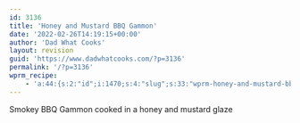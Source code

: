 ```yaml
---
id: 3136
title: 'Honey and Mustard BBQ Gammon'
date: '2022-02-26T14:19:15+00:00'
author: 'Dad What Cooks'
layout: revision
guid: 'https://www.dadwhatcooks.com/?p=3136'
permalink: '/?p=3136'
wprm_recipe:
    - 'a:44:{s:2:"id";i:1470;s:4:"slug";s:33:"wprm-honey-and-mustard-bbq-gammon";s:11:"post_status";s:7:"publish";s:11:"post_author";s:1:"2";s:8:"language";b:0;s:4:"type";s:4:"food";s:8:"image_id";i:1464;s:9:"image_url";s:90:"https://www.dadwhatcooks.com/wp-content/uploads/2020/04/gammon_finished-e1626959019330.jpg";s:12:"pin_image_id";i:0;s:13:"pin_image_url";s:90:"https://www.dadwhatcooks.com/wp-content/uploads/2020/04/gammon_finished-e1626959019330.jpg";s:18:"pin_image_repin_id";s:0:"";s:4:"name";s:28:"Honey and Mustard BBQ Gammon";s:7:"summary";s:60:"<p>Smokey BBQ Gammon cooked in a honey and mustard glaze</p>";s:14:"author_display";s:7:"default";s:11:"author_name";s:0:"";s:11:"author_link";s:0:"";s:4:"cost";s:0:"";s:8:"servings";s:1:"6";s:13:"servings_unit";s:6:"people";s:25:"servings_advanced_enabled";b:0;s:17:"servings_advanced";a:6:{s:5:"shape";s:5:"round";s:4:"unit";s:4:"inch";s:8:"diameter";i:0;s:5:"width";i:0;s:6:"length";i:0;s:6:"height";i:0;}s:9:"prep_time";s:2:"20";s:14:"prep_time_zero";s:0:"";s:9:"cook_time";s:3:"150";s:14:"cook_time_zero";s:0:"";s:10:"total_time";s:1:"0";s:11:"custom_time";s:1:"0";s:16:"custom_time_zero";s:0:"";s:17:"custom_time_label";s:0:"";s:4:"tags";a:3:{s:6:"course";a:1:{i:0;O:7:"WP_Term":10:{s:7:"term_id";i:53;s:4:"name";s:11:"Main Course";s:4:"slug";s:11:"main-course";s:10:"term_group";i:0;s:16:"term_taxonomy_id";i:53;s:8:"taxonomy";s:11:"wprm_course";s:11:"description";s:0:"";s:6:"parent";i:0;s:5:"count";i:12;s:6:"filter";s:3:"raw";}}s:7:"cuisine";a:2:{i:0;O:7:"WP_Term":10:{s:7:"term_id";i:65;s:4:"name";s:8:"American";s:4:"slug";s:8:"american";s:10:"term_group";i:0;s:16:"term_taxonomy_id";i:65;s:8:"taxonomy";s:12:"wprm_cuisine";s:11:"description";s:0:"";s:6:"parent";i:0;s:5:"count";i:9;s:6:"filter";s:3:"raw";}i:1;O:7:"WP_Term":10:{s:7:"term_id";i:143;s:4:"name";s:7:"British";s:4:"slug";s:7:"british";s:10:"term_group";i:0;s:16:"term_taxonomy_id";i:143;s:8:"taxonomy";s:12:"wprm_cuisine";s:11:"description";s:0:"";s:6:"parent";i:0;s:5:"count";i:12;s:6:"filter";s:3:"raw";}}s:7:"keyword";a:8:{i:0;O:7:"WP_Term":10:{s:7:"term_id";i:198;s:4:"name";s:3:"bbq";s:4:"slug";s:3:"bbq";s:10:"term_group";i:0;s:16:"term_taxonomy_id";i:198;s:8:"taxonomy";s:12:"wprm_keyword";s:11:"description";s:0:"";s:6:"parent";i:0;s:5:"count";i:7;s:6:"filter";s:3:"raw";}i:1;O:7:"WP_Term":10:{s:7:"term_id";i:197;s:4:"name";s:6:"gammon";s:4:"slug";s:6:"gammon";s:10:"term_group";i:0;s:16:"term_taxonomy_id";i:197;s:8:"taxonomy";s:12:"wprm_keyword";s:11:"description";s:0:"";s:6:"parent";i:0;s:5:"count";i:1;s:6:"filter";s:3:"raw";}i:2;O:7:"WP_Term":10:{s:7:"term_id";i:201;s:4:"name";s:5:"glaze";s:4:"slug";s:5:"glaze";s:10:"term_group";i:0;s:16:"term_taxonomy_id";i:201;s:8:"taxonomy";s:12:"wprm_keyword";s:11:"description";s:0:"";s:6:"parent";i:0;s:5:"count";i:1;s:6:"filter";s:3:"raw";}i:3;O:7:"WP_Term":10:{s:7:"term_id";i:90;s:4:"name";s:5:"grill";s:4:"slug";s:5:"grill";s:10:"term_group";i:0;s:16:"term_taxonomy_id";i:90;s:8:"taxonomy";s:12:"wprm_keyword";s:11:"description";s:0:"";s:6:"parent";i:0;s:5:"count";i:2;s:6:"filter";s:3:"raw";}i:4;O:7:"WP_Term":10:{s:7:"term_id";i:199;s:4:"name";s:5:"honey";s:4:"slug";s:5:"honey";s:10:"term_group";i:0;s:16:"term_taxonomy_id";i:199;s:8:"taxonomy";s:12:"wprm_keyword";s:11:"description";s:0:"";s:6:"parent";i:0;s:5:"count";i:1;s:6:"filter";s:3:"raw";}i:5;O:7:"WP_Term":10:{s:7:"term_id";i:200;s:4:"name";s:12:"jack daniels";s:4:"slug";s:12:"jack-daniels";s:10:"term_group";i:0;s:16:"term_taxonomy_id";i:200;s:8:"taxonomy";s:12:"wprm_keyword";s:11:"description";s:0:"";s:6:"parent";i:0;s:5:"count";i:1;s:6:"filter";s:3:"raw";}i:6;O:7:"WP_Term":10:{s:7:"term_id";i:196;s:4:"name";s:4:"meat";s:4:"slug";s:4:"meat";s:10:"term_group";i:0;s:16:"term_taxonomy_id";i:196;s:8:"taxonomy";s:12:"wprm_keyword";s:11:"description";s:0:"";s:6:"parent";i:0;s:5:"count";i:1;s:6:"filter";s:3:"raw";}i:7;O:7:"WP_Term":10:{s:7:"term_id";i:158;s:4:"name";s:6:"smoker";s:4:"slug";s:6:"smoker";s:10:"term_group";i:0;s:16:"term_taxonomy_id";i:158;s:8:"taxonomy";s:12:"wprm_keyword";s:11:"description";s:0:"";s:6:"parent";i:0;s:5:"count";i:5;s:6:"filter";s:3:"raw";}}}s:9:"equipment";a:0:{}s:11:"ingredients";a:1:{i:0;a:3:{s:11:"ingredients";a:7:{i:0;a:8:{s:3:"uid";i:0;s:6:"amount";s:1:"1";s:4:"unit";s:2:"Kg";s:4:"name";s:12:"Gammon joint";s:5:"notes";s:0:"";s:4:"link";a:2:{s:3:"url";s:0:"";s:8:"nofollow";s:7:"default";}s:7:"unit_id";i:394;s:2:"id";i:202;}i:1;a:8:{s:3:"uid";i:1;s:6:"amount";s:1:"1";s:4:"unit";s:3:"tsp";s:4:"name";s:14:"Onion granuals";s:5:"notes";s:0:"";s:4:"link";a:2:{s:3:"url";s:0:"";s:8:"nofollow";s:7:"default";}s:7:"unit_id";i:366;s:2:"id";i:203;}i:2;a:8:{s:3:"uid";i:2;s:6:"amount";s:3:"1.5";s:4:"unit";s:3:"tsp";s:4:"name";s:14:"Mustard powder";s:5:"notes";s:0:"";s:4:"link";a:2:{s:3:"url";s:0:"";s:8:"nofollow";s:7:"default";}s:7:"unit_id";i:366;s:2:"id";i:142;}i:3;a:8:{s:3:"uid";i:3;s:6:"amount";s:1:"2";s:4:"unit";s:4:"tbsp";s:4:"name";s:11:"Brown sugar";s:5:"notes";s:0:"";s:4:"link";a:2:{s:3:"url";s:0:"";s:8:"nofollow";s:7:"default";}s:7:"unit_id";i:380;s:2:"id";i:204;}i:4;a:8:{s:3:"uid";i:4;s:6:"amount";s:1:"1";s:4:"unit";s:3:"tsp";s:4:"name";s:17:"All spice berries";s:5:"notes";s:0:"";s:4:"link";a:2:{s:3:"url";s:0:"";s:8:"nofollow";s:7:"default";}s:7:"unit_id";i:366;s:2:"id";i:205;}i:5;a:8:{s:3:"uid";i:5;s:6:"amount";s:7:"10 - 20";s:4:"unit";s:10:"individual";s:4:"name";s:6:"Cloves";s:5:"notes";s:0:"";s:4:"link";a:2:{s:3:"url";s:23:"https://amzn.to/3Dt7oKV";s:8:"nofollow";s:7:"default";}s:7:"unit_id";i:395;s:2:"id";i:206;}i:6;a:7:{s:3:"uid";i:6;s:6:"amount";s:0:"";s:4:"unit";s:0:"";s:4:"name";s:14:"Honey or Glaze";s:5:"notes";s:0:"";s:4:"link";a:2:{s:3:"url";s:0:"";s:8:"nofollow";s:7:"default";}s:2:"id";i:207;}}s:4:"name";s:0:"";s:3:"uid";i:-1;}}s:12:"instructions";a:1:{i:0;a:3:{s:12:"instructions";a:5:{i:0;a:5:{s:3:"uid";i:0;s:4:"name";s:0:"";s:4:"text";s:128:"<p>Once your gammon has been soaking over night for at least 12 hours, dry it down with a bit of kitchen roll and set aside.</p>";s:5:"image";i:0;s:11:"ingredients";a:0:{}}i:1;a:5:{s:3:"uid";i:1;s:4:"name";s:0:"";s:4:"text";s:161:"<p>In your pestle and mortar take the mustard power, onion granuals, sugar and all spice berries and grind up until you have a smooth powder ready to rub in.</p>";s:5:"image";i:1467;s:11:"ingredients";a:0:{}}i:2;a:5:{s:3:"uid";i:2;s:4:"name";s:0:"";s:4:"text";s:156:"<p>Cover the gammon joint in honey or the glaze. My preferred glaze are the Jack Daniels BBQ glazes which offer smokey flavour even before being cooked.</p>";s:5:"image";i:1466;s:11:"ingredients";a:0:{}}i:3;a:5:{s:3:"uid";i:3;s:4:"name";s:0:"";s:4:"text";s:132:"<p>Rub over all the dried rub mix and then once ready, pop in the cloves for added flavour and design before putting in to cook.</p>";s:5:"image";i:1463;s:11:"ingredients";a:0:{}}i:4;a:5:{s:3:"uid";i:4;s:4:"name";s:0:"";s:4:"text";s:255:"<p>Cooking times will vary from size of meat to heat of grill however the aim is to get the internal temparture of the meat to 65 degrees celcius. This will take around 2 to 2.5 hours on a slow smoke cook at 140 degrees celcius for a joint around 1kg.</p>";s:5:"image";i:1464;s:11:"ingredients";a:0:{}}}s:4:"name";s:0:"";s:3:"uid";i:-1;}}s:16:"ingredients_flat";a:7:{i:0;a:9:{s:3:"uid";i:0;s:6:"amount";s:1:"1";s:4:"unit";s:2:"Kg";s:4:"name";s:12:"Gammon joint";s:5:"notes";s:0:"";s:4:"link";a:2:{s:3:"url";s:0:"";s:8:"nofollow";s:7:"default";}s:7:"unit_id";i:394;s:2:"id";i:202;s:4:"type";s:10:"ingredient";}i:1;a:9:{s:3:"uid";i:1;s:6:"amount";s:1:"1";s:4:"unit";s:3:"tsp";s:4:"name";s:14:"Onion granuals";s:5:"notes";s:0:"";s:4:"link";a:2:{s:3:"url";s:0:"";s:8:"nofollow";s:7:"default";}s:7:"unit_id";i:366;s:2:"id";i:203;s:4:"type";s:10:"ingredient";}i:2;a:9:{s:3:"uid";i:2;s:6:"amount";s:3:"1.5";s:4:"unit";s:3:"tsp";s:4:"name";s:14:"Mustard powder";s:5:"notes";s:0:"";s:4:"link";a:2:{s:3:"url";s:0:"";s:8:"nofollow";s:7:"default";}s:7:"unit_id";i:366;s:2:"id";i:142;s:4:"type";s:10:"ingredient";}i:3;a:9:{s:3:"uid";i:3;s:6:"amount";s:1:"2";s:4:"unit";s:4:"tbsp";s:4:"name";s:11:"Brown sugar";s:5:"notes";s:0:"";s:4:"link";a:2:{s:3:"url";s:0:"";s:8:"nofollow";s:7:"default";}s:7:"unit_id";i:380;s:2:"id";i:204;s:4:"type";s:10:"ingredient";}i:4;a:9:{s:3:"uid";i:4;s:6:"amount";s:1:"1";s:4:"unit";s:3:"tsp";s:4:"name";s:17:"All spice berries";s:5:"notes";s:0:"";s:4:"link";a:2:{s:3:"url";s:0:"";s:8:"nofollow";s:7:"default";}s:7:"unit_id";i:366;s:2:"id";i:205;s:4:"type";s:10:"ingredient";}i:5;a:9:{s:3:"uid";i:5;s:6:"amount";s:7:"10 - 20";s:4:"unit";s:10:"individual";s:4:"name";s:6:"Cloves";s:5:"notes";s:0:"";s:4:"link";a:2:{s:3:"url";s:23:"https://amzn.to/3Dt7oKV";s:8:"nofollow";s:7:"default";}s:7:"unit_id";i:395;s:2:"id";i:206;s:4:"type";s:10:"ingredient";}i:6;a:8:{s:3:"uid";i:6;s:6:"amount";s:0:"";s:4:"unit";s:0:"";s:4:"name";s:14:"Honey or Glaze";s:5:"notes";s:0:"";s:4:"link";a:2:{s:3:"url";s:0:"";s:8:"nofollow";s:7:"default";}s:2:"id";i:207;s:4:"type";s:10:"ingredient";}}s:17:"instructions_flat";a:5:{i:0;a:7:{s:3:"uid";i:0;s:4:"name";s:0:"";s:4:"text";s:128:"<p>Once your gammon has been soaking over night for at least 12 hours, dry it down with a bit of kitchen roll and set aside.</p>";s:5:"image";i:0;s:11:"ingredients";a:0:{}s:4:"type";s:11:"instruction";s:9:"image_url";s:0:"";}i:1;a:7:{s:3:"uid";i:1;s:4:"name";s:0:"";s:4:"text";s:161:"<p>In your pestle and mortar take the mustard power, onion granuals, sugar and all spice berries and grind up until you have a smooth powder ready to rub in.</p>";s:5:"image";i:1467;s:11:"ingredients";a:0:{}s:4:"type";s:11:"instruction";s:9:"image_url";s:73:"https://www.dadwhatcooks.com/wp-content/uploads/2020/04/mix-in-pestle.jpg";}i:2;a:7:{s:3:"uid";i:2;s:4:"name";s:0:"";s:4:"text";s:156:"<p>Cover the gammon joint in honey or the glaze. My preferred glaze are the Jack Daniels BBQ glazes which offer smokey flavour even before being cooked.</p>";s:5:"image";i:1466;s:11:"ingredients";a:0:{}s:4:"type";s:11:"instruction";s:9:"image_url";s:74:"https://www.dadwhatcooks.com/wp-content/uploads/2020/04/gammon-in-rack.jpg";}i:3;a:7:{s:3:"uid";i:3;s:4:"name";s:0:"";s:4:"text";s:132:"<p>Rub over all the dried rub mix and then once ready, pop in the cloves for added flavour and design before putting in to cook.</p>";s:5:"image";i:1463;s:11:"ingredients";a:0:{}s:4:"type";s:11:"instruction";s:9:"image_url";s:75:"https://www.dadwhatcooks.com/wp-content/uploads/2020/04/cloves-allspice.jpg";}i:4;a:7:{s:3:"uid";i:4;s:4:"name";s:0:"";s:4:"text";s:255:"<p>Cooking times will vary from size of meat to heat of grill however the aim is to get the internal temparture of the meat to 65 degrees celcius. This will take around 2 to 2.5 hours on a slow smoke cook at 140 degrees celcius for a joint around 1kg.</p>";s:5:"image";i:1464;s:11:"ingredients";a:0:{}s:4:"type";s:11:"instruction";s:9:"image_url";s:90:"https://www.dadwhatcooks.com/wp-content/uploads/2020/04/gammon_finished-e1626959019330.jpg";}}s:8:"video_id";i:0;s:11:"video_embed";s:0:"";s:15:"video_thumb_url";s:0:"";s:5:"notes";s:0:"";s:9:"nutrition";a:0:{}s:13:"custom_fields";a:0:{}s:21:"ingredient_links_type";s:6:"global";s:11:"unit_system";s:7:"default";s:12:"my_emissions";s:0:"";}'
---
```


Smokey BBQ Gammon cooked in a honey and mustard glaze